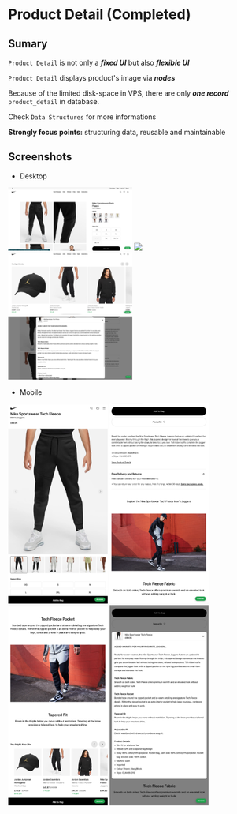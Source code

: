# Product Detail (Completed)

## Sumary

`Product Detail` is not only a **_fixed UI_** but also **_flexible UI_**

`Product Detail` displays product's image via **_nodes_**

Because of the limited disk-space in VPS, there are only **_one record_** `product_detail` in database.

Check `Data Structures` for more informations

<b>Strongly focus points:</b> structuring data, reusable and maintainable

<!-- [Quick access](https://nike.com/gb) -->

## Screenshots

- Desktop

<img src='../public/images/documents/product-detail/screenshot-1.png' style="width: 50%" />
<img src='../public/images/documents/product-detail/screenshot-2.png' style="width: 50%" />
<img src='../public/images/documents/product-detail/screenshot-3.png' style="width: 50%" />
<img src='../public/images/documents/product-detail/screenshot-4.png' style="width: 50%" />

- Mobile

<img src='../public/images/documents/product-detail/screenshot-mobile-1.png' style="width: 40%" />
<img src='../public/images/documents/product-detail/screenshot-mobile-2.png' style="width: 40%" />
<img src='../public/images/documents/product-detail/screenshot-mobile-3.png' style="width: 40%" />
<img src='../public/images/documents/product-detail/screenshot-mobile-4.png' style="width: 40%" />
